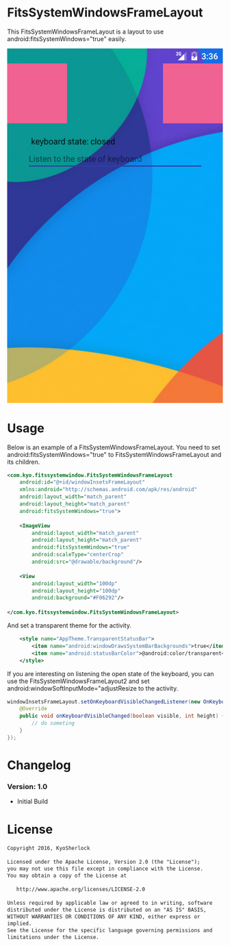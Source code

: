 # FitsSystemWindowsFrameLayout

This FitsSystemWindowsFrameLayout is a layout to use android:fitsSystemWindows="true" easily.

![](https://github.com/KyoSherlock/FitsSystemWindowsFrameLayout/raw/master/screenshots/screenshot.png)

# Usage

Below is an example of a FitsSystemWindowsFrameLayout. You need to set android:fitsSystemWindows="true" to FitsSystemWindowsFrameLayout and its children.

```xml
<com.kyo.fitssystemwindow.FitsSystemWindowsFrameLayout
	android:id="@+id/windowInsetsFrameLayout"
	xmlns:android="http://schemas.android.com/apk/res/android"
	android:layout_width="match_parent"
	android:layout_height="match_parent"
	android:fitsSystemWindows="true">

	<ImageView
		android:layout_width="match_parent"
		android:layout_height="match_parent"
		android:fitsSystemWindows="true"
		android:scaleType="centerCrop"
		android:src="@drawable/background"/>

	<View
		android:layout_width="100dp"
		android:layout_height="100dp"
		android:background="#F06292"/>

</com.kyo.fitssystemwindow.FitsSystemWindowsFrameLayout>
```

And set a transparent theme for the activity.

```xml
	<style name="AppTheme.TransparentStatusBar">
		<item name="android:windowDrawsSystemBarBackgrounds">true</item>
		<item name="android:statusBarColor">@android:color/transparent</item>
	</style>
```

If you are interesting on listening the open state of the keyboard, you can use the FitsSystemWindowsFrameLayout2 and set android:windowSoftInputMode="adjustResize to the activity.

```java
windowInsetsFrameLayout.setOnKeyboardVisibleChangedListener(new OnKeyboardVisibleChangedListener() {
	@Override
	public void onKeyboardVisibleChanged(boolean visible, int height) {
		// do someting
	}
});
```

# Changelog

### Version: 1.0
  * Initial Build
  
# License

    Copyright 2016, KyoSherlock
    
    Licensed under the Apache License, Version 2.0 (the "License");
    you may not use this file except in compliance with the License.
    You may obtain a copy of the License at
    
       http://www.apache.org/licenses/LICENSE-2.0
    
    Unless required by applicable law or agreed to in writing, software
    distributed under the License is distributed on an "AS IS" BASIS,
    WITHOUT WARRANTIES OR CONDITIONS OF ANY KIND, either express or implied.
    See the License for the specific language governing permissions and
    limitations under the License.